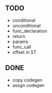## TODO
- conditional
- unconditional
- func_declaration
- return
- params
- func_call
- offset in ST

## DONE
- copy codegen
- assgn codegen